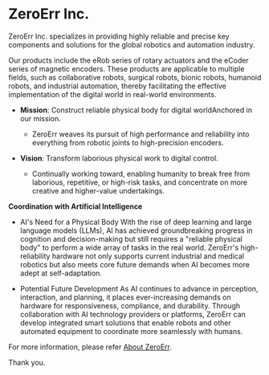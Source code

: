 # ZeroErr Inc.

ZeroErr Inc. specializes in providing highly reliable and precise key components and solutions for the global robotics and automation industry.

Our products include the eRob series of rotary actuators and the eCoder series of magnetic encoders. These products are applicable to multiple fields, such as collaborative robots, surgical robots, bionic robots, humanoid robots, and industrial automation, thereby facilitating the effective implementation of the digital world in real-world environments.

- **Mission**: Construct reliable physical body for digital worldAnchored in our mission.
  - ZeroErr weaves its pursuit of high performance and reliability into everything from robotic joints to high-precision encoders.

- **Vision**: Transform laborious physical work to digital control.
  - Continually working toward, enabling humanity to break free from laborious, repetitive, or high-risk tasks, and concentrate on more creative and higher-value undertakings.
 

**Coordination with Artificial Intelligence**

- AI's Need for a Physical Body
With the rise of deep learning and large language models (LLMs), AI has achieved groundbreaking progress in cognition and decision-making but still requires a "reliable physical body" to perform a wide array of tasks in the real world.
ZeroErr's high-reliability hardware not only supports current industrial and medical robotics but also meets core future demands when AI becomes more adept at self-adaptation.

- Potential Future Development
As AI continues to advance in perception, interaction, and planning, it places ever-increasing demands on hardware for responsiveness, compliance, and durability.
Through collaboration with AI technology providers or platforms, ZeroErr can develop integrated smart solutions that enable robots and other automated equipment to coordinate more seamlessly with humans.

For more information, please refer [About ZeroErr](https://www.zeroerr.com/about_us/company-information).

Thank you.

